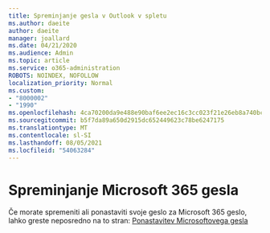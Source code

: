 ```yaml
---
title: Spreminjanje gesla v Outlook v spletu
ms.author: daeite
author: daeite
manager: joallard
ms.date: 04/21/2020
ms.audience: Admin
ms.topic: article
ms.service: o365-administration
ROBOTS: NOINDEX, NOFOLLOW
localization_priority: Normal
ms.custom:
- "8000002"
- "1990"
ms.openlocfilehash: 4ca70200da9e488e90baf6ee2ec16c3cc023f21e26eb8a740bcc3fce1557d6d3
ms.sourcegitcommit: b5f7da89a650d2915dc652449623c78be6247175
ms.translationtype: MT
ms.contentlocale: sl-SI
ms.lasthandoff: 08/05/2021
ms.locfileid: "54063284"
---
```

# <a name="change-your-microsoft-365-password"></a>Spreminjanje Microsoft 365 gesla

Če morate spremeniti ali ponastaviti svoje geslo za Microsoft 365 geslo, lahko greste neposredno na to stran: [Ponastavitev Microsoftovega gesla](https://go.microsoft.com/fwlink/p/?linkid=841910)